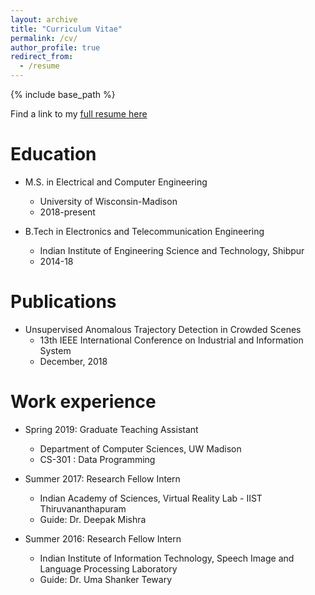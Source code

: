 ```yaml
---
layout: archive
title: "Curriculum Vitae"
permalink: /cv/
author_profile: true
redirect_from:
  - /resume
---
```


{% include base_path %}

Find a link to my [full resume here](https://drive.google.com/file/d/1QxPJHg15qACRrJ68iSoX3zgKuWBWuA0i/view)

Education
======
* M.S. in Electrical and Computer Engineering
	* University of Wisconsin-Madison
	* 2018-present

* B.Tech in Electronics and Telecommunication Engineering
	* Indian Institute of Engineering Science and Technology, Shibpur
	* 2014-18 

Publications
======
* Unsupervised Anomalous Trajectory Detection in Crowded Scenes
	* 13th IEEE International Conference on Industrial and Information System
	* December, 2018


Work experience
======
* Spring 2019: Graduate Teaching Assistant
  * Department of Computer Sciences, UW Madison
  * CS-301 : Data Programming

* Summer 2017: Research Fellow Intern 
  * Indian Academy of Sciences, Virtual Reality Lab - IIST Thiruvananthapuram
  * Guide: Dr. Deepak Mishra

* Summer 2016: Research Fellow Intern
  * Indian Institute of Information Technology, Speech Image and Language Processing Laboratory
  * Guide: Dr. Uma Shanker Tewary
